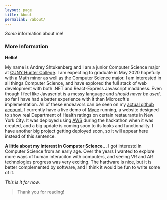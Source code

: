 ```yaml
---
layout: page
title: About
permalink: /about/
---
```


*Some* information about me!

### More Information

**Hello!**

My name is Andrey Shtukenberg and I am a junior Computer Science major at [CUNY Hunter College](http://www.hunter.cuny.edu/main/). I am expecting to graduate in May 2020 hopefully with a Math minor as well as the Computer Science major. I am interested in all things Computer Science, and have explored the full stack of web development with both .NET and React-Express Javascript maddness. Even though I feel like Javascript is a messy language and *should never be used*, so far I have had a better experience with it than Microsoft's implementation. All of these endeavors can be seen on my [actual github account](https://github.com/Fioringo). I currently have a live demo of [Myce](http://myce.link.s3-website-us-east-1.amazonaws.com/about/about.html) running, a website designed to show real Department of Health ratings on certain restaurants in New York City. It was deployed using [AWS](https://aws.amazon.com) during the hackathon when it was created, and a big update is coming soon to its looks and functionality. I have another big project getting deployed soon, so it will appear here instead of this sentence.

**A little about my interest in Computer Science...**
I got interestd in Computer Science from an early age. Over the years I wanted to explore more ways of human interaciton with computers, and seeing VR and AR technologies progress was very exciting. The hardware is nice, but it is better complemented by software, and I think it would be fun to write some of it.

*This is it for now.*

>Thank you for reading!
